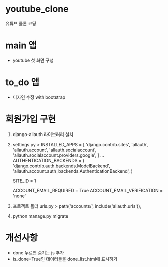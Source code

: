 # youtube_clone
유튜브 클론 코딩

# main 앱
- youtube 첫 화면 구성

# to_do 앱
- 디자인 수정 with bootstrap

# 회원가입 구현
1. django-allauth 라이브러리 설치
2. settings.py > 
    INSTALLED_APPS = [
    'django.contrib.sites',
    'allauth',
    'allauth.account',
    'allauth.socialaccount',
    'allauth.socialaccount.providers.google',
    ]
    ...
    AUTHENTICATION_BACKENDS = (
    'django.contrib.auth.backends.ModelBackend',
    'allauth.account.auth_backends.AuthenticationBackend',
    )

    SITE_ID = 1

    ACCOUNT_EMAIL_REQUIRED = True
    ACCOUNT_EMAIL_VERIFICATION = 'none'

3. 프로젝트 폴더 urls.py > path('accounts/', include('allauth.urls')),
4. python manage.py migrate

# 개선사항
- done 누르면 숨기는 js 추가
- is_done=True인 데이터들을 done_list.html에 표시하기